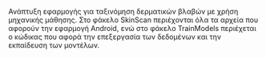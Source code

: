 Ανάπτυξη εφαρμογής για ταξινόμηση δερματικών βλαβών με χρήση μηχανικής μάθησης. Στο φάκελο SkinScan περιέχονται όλα τα αρχεία που αφορούν την εφαρμογή Android, ενώ στο φάκελο TrainModels περιέχεται ο κώδικας που αφορά την επεξεργασία των δεδομένων και την εκπαίδευση των μοντέλων.
